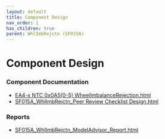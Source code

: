 ```yaml
---
layout: default
title: Component Design
nav_order: 1
has_children: true
parent: WhlImbRejctn (SF015A)
---
```

# Component Design
### Component Documentation

- [EA4-x NTC 0x0A5(0-5) WheelImbalanceRejection.html](Doc/EA4-x%20NTC%200x0A5%280-5%29%20WheelImbalanceRejection.html)
- [SF015A_WhlImbRejctn_Peer Review Checklist Design.html](Doc/SF015A_WhlImbRejctn_Peer%20Review%20Checklist%20Design.html)

### Reports

- [SF015A_WhlImbRejctn_ModelAdvisor_Report.html](Reports/SF015A_WhlImbRejctn_ModelAdvisor_Report.html)

